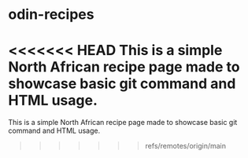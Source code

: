 # odin-recipes
<<<<<<< HEAD
This is a simple North African recipe page made to showcase basic git command and HTML usage.
=======
This is a simple North African recipe page made to showcase basic git command and HTML usage.
>>>>>>> refs/remotes/origin/main
